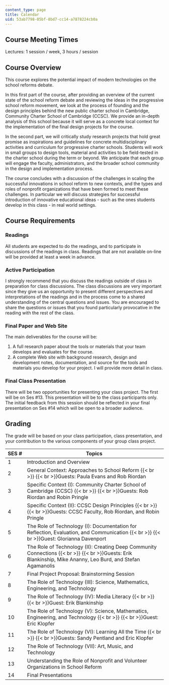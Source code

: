 ```yaml
---
content_type: page
title: Calendar
uid: 53ab7798-05bf-8bd7-cc14-a7878224cb0a
---
```


Course Meeting Times
--------------------

Lectures: 1 session / week, 3 hours / session

Course Overview
---------------

This course explores the potential impact of modern technologies on the school reforms debate.

In this first part of the course, after providing an overview of the current state of the school reform debate and reviewing the ideas in the progressive school reform movement, we look at the process of founding and the design principles behind the new public charter school in Cambridge, Community Charter School of Cambridge (CCSC). We provide an in-depth analysis of this school because it will serve as a concrete local context for the implementation of the final design projects for the course.

In the second part, we will critically study research projects that hold great promise as inspirations and guidelines for concrete multidisciplinary activities and curriculum for progressive charter schools. Students will work in small groups to design tools, material and activities to be field-tested in the charter school during the term or beyond. We anticipate that each group will engage the faculty, administrators, and the broader school community in the design and implementation process.

The course concludes with a discussion of the challenges in scaling the successful innovations in school reform to new contexts, and the types and roles of nonprofit organizations that have been formed to meet these challenges. In particular we will discuss strategies for successful introduction of innovative educational ideas - such as the ones students develop in this class - in real world settings.

Course Requirements
-------------------

### Readings

All students are expected to do the readings, and to participate in discussions of the readings in class. Readings that are not available on-line will be provided at least a week in advance.

### Active Participation

I strongly recommend that you discuss the readings outside of class in preparation for class discussions. The class discussions are very important since they give us an opportunity to present different perspectives and interpretations of the readings and in the process come to a shared understanding of the central questions and issues. You are encouraged to share the questions or issues that you found particularly provocative in the reading with the rest of the class.

### Final Paper and Web Site

The main deliverables for the course will be:

1.  A full research paper about the tools or materials that your team develops and evaluates for the course.
2.  A complete Web site with background research, design and development notes, documentation, and source for the tools and materials you develop for your project. I will provide more detail in class.

### Final Class Presentation

There will be two opportunities for presenting your class project. The first will be on Ses #13. This presentation will be to the class participants only. The initial feedback from this session should be reflected in your final presentation on Ses #14 which will be open to a broader audience.

Grading
-------

The grade will be based on your class participation, class presentation, and your contribution to the various components of your group class project.

| SES # | Topics |
| --- | --- |
| 1 | Introduction and Overview |
| 2 | General Context: Approaches to School Reform  {{< br >}}  {{< br >}}Guests: Paula Evans and Rob Riordan |
| 3 | Specific Context (I): Community Charter School of Cambridge (CCSC)  {{< br >}}  {{< br >}}Guests: Rob Riordan and Robin Pringle |
| 4 | Specific Context (II): CCSC Design Principles  {{< br >}}  {{< br >}}Guests: CCSC Faculty, Rob Riordan, and Robin Pringle |
| 5 | The Role of Technology (I): Documentation for Reflection, Evaluation, and Communication  {{< br >}}  {{< br >}}Guest: Glorianna Davenport |
| 6 | The Role of Technology (II): Creating Deep Community Connections  {{< br >}}  {{< br >}}Guests: Erik Blankinship, Mike Ananny, Leo Burd, and Stefan Agamanolis |
| 7 | Final Project Proposal: Brainstorming Session |
| 8 | The Role of Technology (III): Science, Mathematics, Engineering, and Technology |
| 9 | The Role of Technology (IV): Media Literacy  {{< br >}}  {{< br >}}Guest: Erik Blankinship |
| 10 | The Role of Technology (V): Science, Mathematics, Engineering, and Technology  {{< br >}}  {{< br >}}Guest: Eric Klopfer |
| 11 | The Role of Technology (VI): Learning All the Time  {{< br >}}  {{< br >}}Guests: Sandy Pentland and Eric Klopfer |
| 12 | The Role of Technology (VII): Art, Music, and Technology |
| 13 | Understanding the Role of Nonprofit and Volunteer Organizations in School Reform |
| 14 | Final Presentations